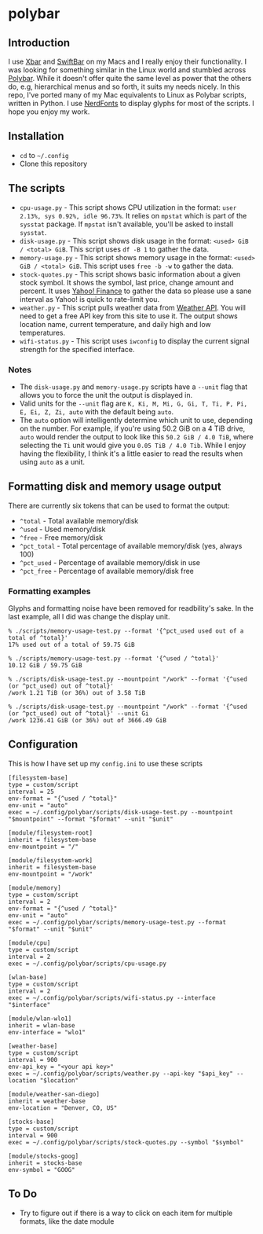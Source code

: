 # polybar

## Introduction
I use [Xbar](https://xbarapp.com) and [SwiftBar](https://swiftbar.app) on my Macs and I really enjoy their functionality. I was looking for something similar in the Linux world and stumbled across [Polybar](https://polybar.github.io). While it doesn't offer quite the same level as power that the others do, e.g, hierarchical menus and so forth, it suits my needs nicely. In this repo, I've ported many of my Mac equivalents to Linux as Polybar scripts, written in Python. I use [NerdFonts](https://www.nerdfonts.com) to display glyphs for most of the scripts. I hope you enjoy my work.

## Installation
* `cd` to `~/.config`
* Clone this repository

## The scripts
* `cpu-usage.py` - This script shows CPU utilization in the format: `user 2.13%, sys 0.92%, idle 96.73%`. It relies on `mpstat` which is part of the `sysstat` package. If `mpstat` isn't available, you'll be asked to install `sysstat`.
* `disk-usage.py` - This script shows disk usage in the format: `<used> GiB / <total> GiB`. This script uses `df -B 1` to gather the data.
* `memory-usage.py` - This script shows memory usage in the format: `<used> GiB / <total> GiB`. This script uses `free -b -w` to gather the data.
* `stock-quotes.py` - This script shows basic information about a given stock symbol. It shows the symbol, last price, change amount and percent. It uses [Yahoo! Finance](https://finance.yahoo.com) to gather the data so please use a sane interval as Yahoo! is quick to rate-limit you.
* `weather.py` - This script pulls weather data from [Weather API](https://weatherapi.com). You will need to get a free API key from this site to use it. The output shows location name, current temperature, and daily high and low temperatures.
* `wifi-status.py` - This script uses `iwconfig` to display the current signal strength for the specified interface.

### Notes
* The `disk-usage.py` and `memory-usage.py` scripts have a `--unit` flag that allows you to force the unit the output is displayed in.
* Valid units for the `--unit` flag are `K, Ki, M, Mi, G, Gi, T, Ti, P, Pi, E, Ei, Z, Zi, auto` with the default being `auto`.
* The `auto` option will intelligently determine which unit to use, depending on the number. For example, if you're using 50.2 GiB on a 4 TiB drive, `auto` would render the output to look like this `50.2 GiB / 4.0 TiB`, where selecting the `Ti` unit would give you `0.05 TiB / 4.0 Tib`. While I enjoy having the flexibility, I think it's a little easier to read the results when using `auto` as a unit.

## Formatting disk and memory usage output
There are currently six tokens that can be used to format the output:
* `^total`     - Total available memory/disk
* `^used`      - Used memory/disk
* `^free`      - Free memory/disk
* `^pct_total` - Total percentage of available memory/disk (yes, always 100)
* `^pct_used`  - Percentage of available memory/disk in use
* `^pct_free`  - Percentage of available memory/disk free

### Formatting examples
Glyphs and formatting noise have been removed for readbility's sake. In the last example, all I did was change the display unit.
```
% ./scripts/memory-usage-test.py --format '{^pct_used used out of a total of ^total}'
17% used out of a total of 59.75 GiB

% ./scripts/memory-usage-test.py --format '{^used / ^total}'
10.12 GiB / 59.75 GiB

% ./scripts/disk-usage-test.py --mountpoint "/work" --format '{^used (or ^pct_used) out of ^total}'
/work 1.21 TiB (or 36%) out of 3.58 TiB

% ./scripts/disk-usage-test.py --mountpoint "/work" --format '{^used (or ^pct_used) out of ^total}' --unit Gi
/work 1236.41 GiB (or 36%) out of 3666.49 GiB
```

## Configuration
This is how I have set up my `config.ini` to use these scripts

```
[filesystem-base]
type = custom/script
interval = 25
env-format = "{^used / ^total}"
env-unit = "auto"
exec = ~/.config/polybar/scripts/disk-usage-test.py --mountpoint "$mountpoint" --format "$format" --unit "$unit"

[module/filesystem-root]
inherit = filesystem-base
env-mountpoint = "/"

[module/filesystem-work]
inherit = filesystem-base
env-mountpoint = "/work"

[module/memory]
type = custom/script
interval = 2
env-format = "{^used / ^total}"
env-unit = "auto"
exec = ~/.config/polybar/scripts/memory-usage-test.py --format "$format" --unit "$unit"

[module/cpu]
type = custom/script
interval = 2
exec = ~/.config/polybar/scripts/cpu-usage.py

[wlan-base]
type = custom/script
interval = 2
exec = ~/.config/polybar/scripts/wifi-status.py --interface "$interface"

[module/wlan-wlo1]
inherit = wlan-base
env-interface = "wlo1"

[weather-base]
type = custom/script
interval = 900
env-api_key = "<your api key>"
exec = ~/.config/polybar/scripts/weather.py --api-key "$api_key" --location "$location"

[module/weather-san-diego]
inherit = weather-base
env-location = "Denver, CO, US"

[stocks-base]
type = custom/script
interval = 900
exec = ~/.config/polybar/scripts/stock-quotes.py --symbol "$symbol"

[module/stocks-goog]
inherit = stocks-base
env-symbol = "GOOG"
```

## To Do
* Try to figure out if there is a way to click on each item for multiple formats, like the date module

